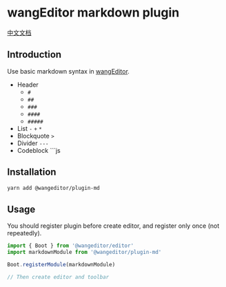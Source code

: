 # wangEditor markdown plugin

[中文文档](./README.md)

## Introduction

Use basic markdown syntax in [wangEditor](https://www.wangeditor.com/en/).

- Header
  - `#`
  - `##`
  - `###`
  - `####`
  - `#####`
- List `-` `+` `*`
- Blockquote `>`
- Divider `---`
- Codeblock ```js

## Installation

```sh
yarn add @wangeditor/plugin-md
```

## Usage

You should register plugin before create editor, and register only once (not repeatedly).

```js
import { Boot } from '@wangeditor/editor'
import markdownModule from '@wangeditor/plugin-md'

Boot.registerModule(markdownModule)

// Then create editor and toolbar
```
